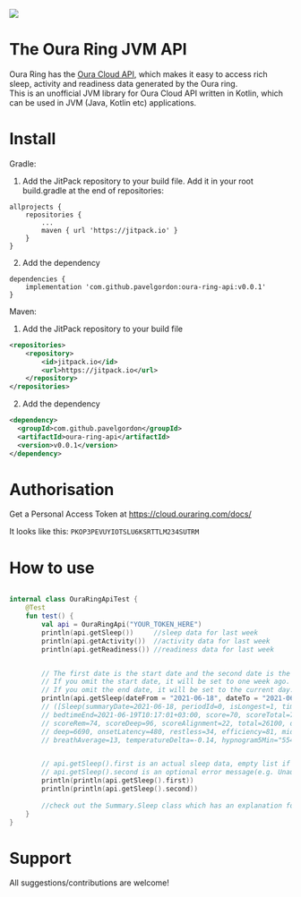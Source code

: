 [![](https://jitpack.io/v/pavelgordon/oura-ring-api.svg)](https://jitpack.io/#pavelgordon/oura-ring-api)

The Oura Ring JVM API
===================
Oura Ring has the [Oura Cloud API](https://cloud.ouraring.com/docs/), which makes it easy to access rich sleep, activity and readiness data generated by the Oura ring.  
This is an unofficial JVM library for Oura Cloud API written in Kotlin, which can be used in JVM (Java, Kotlin etc) applications.


Install
====================



Gradle:

1. Add the JitPack repository to your build file.
   Add it in your root build.gradle at the end of repositories:
```
allprojects {
    repositories {
        ...
        maven { url 'https://jitpack.io' }
    }
}
```
2. Add the dependency
```
dependencies {
    implementation 'com.github.pavelgordon:oura-ring-api:v0.0.1'
}
```

Maven:
1. Add the JitPack repository to your build file
```xml
<repositories>
    <repository>
        <id>jitpack.io</id>
        <url>https://jitpack.io</url>
    </repository>
</repositories>
```
2. Add the dependency
```xml
<dependency>
  <groupId>com.github.pavelgordon</groupId>
  <artifactId>oura-ring-api</artifactId>
  <version>v0.0.1</version>
</dependency>
```
Authorisation
====================
Get a Personal Access Token at https://cloud.ouraring.com/docs/  

It looks like this: `PKOP3PEVUYIOTSLU6KSRTTLM234SUTRM`

How to use
====================

```kotlin

internal class OuraRingApiTest {
    @Test
    fun test() {
        val api = OuraRingApi("YOUR_TOKEN_HERE")
        println(api.getSleep())     //sleep data for last week
        println(api.getActivity())  //activity data for last week
        println(api.getReadiness()) //readiness data for last week


        // The first date is the start date and the second date is the end date (inclusive). 
        // If you omit the start date, it will be set to one week ago. 
        // If you omit the end date, it will be set to the current day.
        println(api.getSleep(dateFrom = "2021-06-18", dateTo = "2021-06-19"))
        // ([Sleep(summaryDate=2021-06-18, periodId=0, isLongest=1, timezone=180, bedtimeStart=2021-06-19T01:21:01+03:00, 
        // bedtimeEnd=2021-06-19T10:17:01+03:00, score=70, scoreTotal=75, scoreDisturbances=63, scoreEfficiency=74, scoreLatency=81, 
        // scoreRem=74, scoreDeep=96, scoreAlignment=22, total=26100, duration=32160, awake=6060, light=13950, rem=5460, 
        // deep=6690, onsetLatency=480, restless=34, efficiency=81, midpointTime=15840, hrLowest=48, hrAverage=55.11, rmssd=52, 
        // breathAverage=13, temperatureDelta=-0.14, hypnogram5Min="554444", hr5Min= [66,65,64])], null)


        // api.getSleep().first is an actual sleep data, empty list if error has occured
        // api.getSleep().second is an optional error message(e.g. Unauthorized)
        println(println(api.getSleep().first))
        println(println(api.getSleep().second))
        
        //check out the Summary.Sleep class which has an explanation for every field(e.g. sleep score)
    }
}

```
Support
====================
All suggestions/contributions are welcome!


